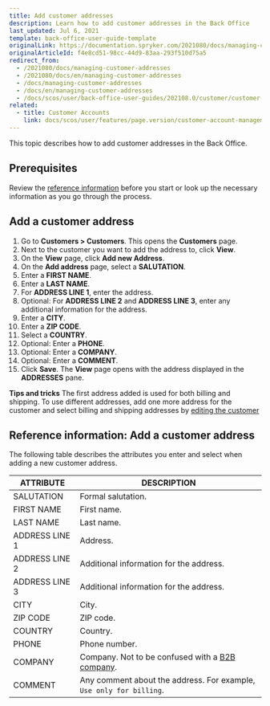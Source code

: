 ```yaml
---
title: Add customer addresses
description: Learn how to add customer addresses in the Back Office
last_updated: Jul 6, 2021
template: back-office-user-guide-template
originalLink: https://documentation.spryker.com/2021080/docs/managing-customer-addresses
originalArticleId: f4e8cd51-98cc-44d9-83aa-293f510d75a5
redirect_from:
  - /2021080/docs/managing-customer-addresses
  - /2021080/docs/en/managing-customer-addresses
  - /docs/managing-customer-addresses
  - /docs/en/managing-customer-addresses
  - /docs/scos/user/back-office-user-guides/202108.0/customer/customer-customer-access-customer-groups/managing-customer-addresses.html
related:
  - title: Customer Accounts
    link: docs/scos/user/features/page.version/customer-account-management-feature-overview/customer-account-management-feature-overview.html
---
```


This topic describes how to add customer addresses in the Back Office.

## Prerequisites

Review the [reference information](#reference-information-add-a-customer-address) before you start or look up the necessary information as you go through the process.

## Add a customer address

1. Go to **Customers&nbsp;<span aria-label="and then">></span> Customers**.
    This opens the **Customers** page.
2. Next to the customer you want to add the address to, click **View**.
3. On the **View** page, click **Add new Address**.
4. On the **Add address** page, select a **SALUTATION**.
5. Enter a **FIRST NAME**.
6. Enter a **LAST NAME**.
7. For **ADDRESS LINE 1**, enter the address.
8. Optional: For **ADDRESS LINE 2** and **ADDRESS LINE 3**, enter any additional information for the address.
9. Enter a **CITY**.
10. Enter a **ZIP CODE**.
11. Select a **COUNTRY**.
12. Optional: Enter a **PHONE**.
13. Optional: Enter a **COMPANY**.
14. Optional: Enter a **COMMENT**.
15. Click **Save**.
    The **View** page opens with the address displayed in the **ADDRESSES** pane.

**Tips and tricks**
The first address added is used for both billing and shipping. To use different addresses, add one more address for the customer and select billing and shipping addresses by [editing the customer](/docs/scos/user/back-office-user-guides/{{page.version}}/customer/customers/edit-customers.html)

## Reference information: Add a customer address

The following table describes the attributes you enter and select when adding a new customer address.

| ATTRIBUTE| DESCRIPTION |
|---|---|
|SALUTATION| Formal salutation. |
| FIRST NAME | First name. |
|LAST NAME | Last name. |
|ADDRESS LINE 1 | Address. |
|ADDRESS LINE 2 | Additional information for the address. |
|ADDRESS LINE 3 | Additional information for the address.  |
|CITY | City. |
|ZIP CODE | ZIP code. |
|COUNTRY | Country. |
|PHONE| Phone number. |
|COMPANY| Company. Not to be confused with a [B2B company](/docs/scos/user/features/{{page.version}}/company-account-feature-overview/company-accounts-overview.html). |
|COMMENT| Any comment about the address. For example, `Use only for billing`. |

